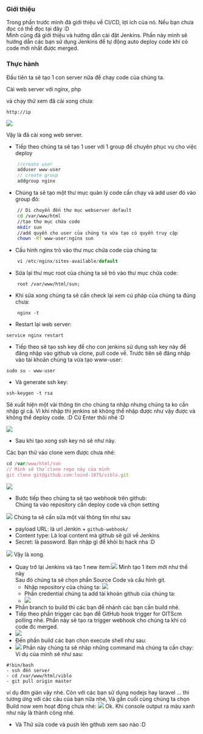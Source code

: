 ### Giới thiệu
Trong phần trước mình đã giới thiệu về CI/CD, lợi ích của nó. Nếu bạn chưa đọc có thể đọc tại đây :D <br>
Mình cũng đã giới thiệu và hướng dẫn cài đặt Jenkins. Phần này mình sẽ hướng dẫn các bạn sử dụng Jenkins để tự động auto deploy code khi có code mới nhất được merged.
### Thực hành

Đầu tiên ta sẽ tạo 1 con server nữa để chạy code của chúng ta.

Cài web server với nginx, php

và chạy thử xem đã cài xong chưa:

```
http://ip

```
![](https://images.viblo.asia/909afc88-f4af-48bc-b131-1806ea27d987.png)

Vậy là đã cài xong web server.

- Tiếp theo chúng ta sẽ tạo 1 user với 1 group  để chuyên phục vụ cho việc deploy
```js
    //create user
    adduser www-user
    // create group
    addgroup nginx
```

- Chúng ta sẽ tạo một thư mục quản lý code cần chạy và add user đó vào group đó:
```bash
    // Di chuyển đến thư mục webserver default
    cd /var/www/html
    //tạo thư mục chứa code
    mkdir sun
    //add quyền cho user của chúng ta vừa tạo có quyền truy cập
    chown -Rf www-user:nginx sun
```

- Cấu hình nginx trỏ vào thư mục chứa code của chúng ta:
```js
    vi /etc/nginx/sites-available/default
```

- Sửa lại thư mục root của chúng ta sẽ trỏ vào thư mục chứa code:
```
    root /var/www/html/sun;
```
- Khi sửa xong chúng ta sẽ cần check lại xem cú pháp của chúng ta đúng chưa:

```
    nginx -t
```
-  Restart lại web server:

```
service nginx restart
```
- Tiếp theo sẽ tạo ssh key để cho con jenkins sử dụng ssh key này để đăng nhập vào github và clone, pull code về.
Trước tiên sẽ đăng nhập vào tài khoản chúng ta vừa tạo www-user:
```
sudo su - www-user
```
- Và generate ssh key:
```
ssh-keygen -t rsa
```
Sẽ xuất hiện một vài thông tin cho chúng ta nhập nhưng chúng ta ko cần nhập gì cả. Vì khi nhập thì jenkins sẽ không thể nhập được như vậy được và không thể deploy code. :D
 Cứ Enter thôi nhé :D
 
![](https://images.viblo.asia/30e3e068-cdb7-48ab-89ce-404b9165f565.png)

- Sau khi tạo xong ssh key nó sẽ như này. 

Các bạn thử vào clone xem được chưa nhé:
```js
cd /var/www/html/sun
// Mình sẽ thử clone repo này của mình
git clone git@github.com:loind-1875/viblo.git
```
![](https://images.viblo.asia/a0f2d113-01ab-470f-be41-f06693d7f421.png)

- Bước tiếp theo chúng ta sẽ tạo webhook trên github: <br>
Chúng ta vào repository cần deploy code và chọn setting

![](https://images.viblo.asia/95c411c1-e112-4cac-8136-b65d5f68af1b.png)
Chúng ta sẽ cần sửa một vài thông tin như sau
   - payload URL: là url Jenkin + `github-webhook/`
   - Content type: Là loại content mà github sẽ gửi về Jenkins
   - Secret: là password. Bạn nhập gì để khỏi bị hack nha :D
   
![](https://images.viblo.asia/97f5d6e5-544d-4e8c-bf3b-555ad13a229e.png)
Vậy là xong.
- Quay trở lại Jenkins và tạo 1 new item:![](https://images.viblo.asia/14ebd9b6-1f57-47ea-ba14-aea3ba888bc4.png)
Mình tạo 1 item mới như thế này <br>
Sau đó chúng ta sẽ chọn phần Source Code và cấu hình git.
   - Nhập repository của chúng ta:
![](https://images.viblo.asia/7d1c723e-16ea-4365-979c-1770969e730c.png)
   - Phần credential chúng ta add tài khoản github của chúng ta:
   - ![](https://images.viblo.asia/fa287ba4-9776-4f06-9ae7-e1e6ef5378bd.png)
- Phần branch to build thì các bạn để nhánh các bạn cần build nhé.
- Tiếp theo phần trigger các bạn để GitHub hook trigger for GITScm polling nhé. Phần này sẽ tạo ra trigger webhook cho chúng ta khi có code đc merged.
- ![](https://images.viblo.asia/1a9e38b5-3f9b-47e2-952c-47e1e90a5b3a.png)
- Đến phần build các bạn chọn execute shell như sau:
- ![](https://images.viblo.asia/d191c22b-1423-4ba6-840c-818c16f00e1b.png)
Phần này chúng ta sẽ nhâp những command mà chúng ta cần chạy:
Ví dụ của mình sẽ như sau:

```
#!bin/bash
- ssh đến server
- cd /var/www/html/viblo
- git pull origin master
```
ví dụ đơn giản vậy nhé. Còn với các bạn sử dụng nodejs hay laravel ... thì tương ứng với các câu của bạn nữa nhé,
Và gần cuối cùng chúng ta chọn Build now xem hoạt động chưa nhé:
![](https://images.viblo.asia/1dcebf7d-bbca-4e04-ad48-ec0ad69dc446.png)
Ok. Khi console output ra màu xanh như này là thành công nhé.
- Và Thử sửa code và push lên github xem sao nào :D